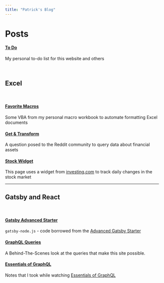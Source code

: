 ```yaml
---
title: "Patrick's Blog"
---
```


# Posts

#### [To Do](/docs/pages/Checklist/)

My personal to-do list for this website and others

<br/>

## Excel
<br/>

#### [Favorite Macros](/docs/pages/FavoriteMacros/)

Some VBA from my personal macro workbook to automate formatting Excel documents

#### [Get & Transform](/docs/pages/Get&Transform/)

A question posed to the Reddit community to query data about financial assets

#### [Stock Widget](/docs/pages/FinanceWidgets/)

This page uses a widget from [investing.com](https://www.investing.com?utm_source=WMT&amp;utm_medium=referral&amp;utm_campaign=LEADING_STOCKS&amp;utm_content=Footer%20Link) to track daily changes in the stock market

--------

## Gatsby and React

<br/>

#### [Gatsby Advanced Starter](/docs/pages/Gatsby-Advanced/)

`gatsby-node.js` - code borrowed from the [Advanced Gatsby Starter](https://raw.githubusercontent.com/Vagr9K/gatsby-advanced-starter/master/gatsby-node.js)

#### [GraphQL Queries](/docs/pages/GraphQLQueries/)

A Behind-The-Scenes look at the queries that make this site possible.

#### [Essentials of GraphQL](/docs/pages/LyndaGQL/)

Notes that I took while watching [Essentials of GraphQL](https://www.linkedin.com/learning/graphql-essential-training/data-persistence-with-sql)
